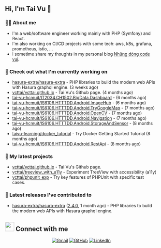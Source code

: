 ## Hi, I'm Tai Vu 👋

### :sassy_man:  About me
- I'm a web/software engineer working mainly with PHP (Symfony) and React.
- I'm also working on CI/CD projects with some tech: aws, k8s, grafana, prometheus, istio, ...
- I sometime share my thoughts in my personal blog [Những dòng code vui](https://nhungdongcodevui.com/).

### 👷 Check out what I'm currently working on

- [hasura-extra/hasura-extra](https://github.com/hasura-extra/hasura-extra) - PHP libraries to build the modern web APIs with Hasura graphql engine. (3 weeks ago)
- [vcttai/vcttai.github.io](https://github.com/vcttai/vcttai.github.io) - Tai Vu&#39;s Github page. (4 months ago)
- [tai-vu-hcmuit/IT2034.CH1502.BigData.Dashboard](https://github.com/tai-vu-hcmuit/IT2034.CH1502.BigData.Dashboard) -  (6 months ago)
- [tai-vu-hcmuit/IS6106.HTTTDD.Android.ImageHub](https://github.com/tai-vu-hcmuit/IS6106.HTTTDD.Android.ImageHub) -  (6 months ago)
- [tai-vu-hcmuit/IS6106.HTTTDD.Android.TryGoogleMap](https://github.com/tai-vu-hcmuit/IS6106.HTTTDD.Android.TryGoogleMap) -  (7 months ago)
- [tai-vu-hcmuit/IS6106.HTTTDD.Android.OpenCV](https://github.com/tai-vu-hcmuit/IS6106.HTTTDD.Android.OpenCV) -  (7 months ago)
- [tai-vu-hcmuit/IS6106.HTTTDD.Android.Navigation](https://github.com/tai-vu-hcmuit/IS6106.HTTTDD.Android.Navigation) -  (7 months ago)
- [tai-vu-hcmuit/IS6106.HTTTDD.Android.StorageAndSensor](https://github.com/tai-vu-hcmuit/IS6106.HTTTDD.Android.StorageAndSensor) -  (8 months ago)
- [taivu-learning/docker_tutorial](https://github.com/taivu-learning/docker_tutorial) - Try Docker Getting Started Tutorial (8 months ago)
- [tai-vu-hcmuit/IS6106.HTTTDD.Android.RestApi](https://github.com/tai-vu-hcmuit/IS6106.HTTTDD.Android.RestApi) -  (8 months ago)

### 🌱 My latest projects

- [vcttai/vcttai.github.io](https://github.com/vcttai/vcttai.github.io) - Tai Vu&#39;s Github page.
- [vcttai/treeview_with_a11y](https://github.com/vcttai/treeview_with_a11y) - Experiment TreeView with accessibility (a11y)
- [vcttai/phpunit_exp](https://github.com/vcttai/phpunit_exp) - Try key features of PHPUnit with specific test cases.

### 🔭 Latest releases I've contributed to

- [hasura-extra/hasura-extra](https://github.com/hasura-extra/hasura-extra) ([2.4.0](https://github.com/hasura-extra/hasura-extra/releases/tag/2.4.0), 1 month ago) - PHP libraries to build the modern web APIs with Hasura graphql engine.

## <img src="https://media.giphy.com/media/iY8CRBdQXODJSCERIr/giphy.gif" width="30px"> Connect with me
<p align="center">
    <a href="mailto:vcttai@gmail.com"><img img src="https://img.shields.io/badge/gmail-%23EA4335.svg?style=plastic&logo=gmail&logoColor=white" alt="Gmail"/></a>
    <a href="https://github.com/vcttai"><img src="https://img.shields.io/badge/github-%23181717.svg?style=plastic&logo=github&logoColor=white" alt="GitHub"/></a>
    <a href="https://www.linkedin.com/in/tan-tai-vu/"><img src="https://img.shields.io/badge/linkedin-%230A66C2.svg?style=plastic&logo=linkedin&logoColor=white" alt="LinkedIn"/></a>
</p>